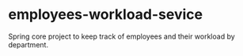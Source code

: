 # employees-workload-sevice
Spring core project to keep track of employees and their workload by department. 
